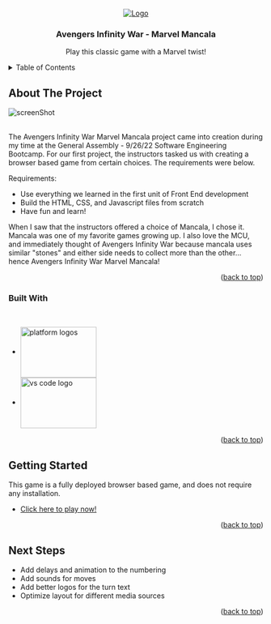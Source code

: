 <div id="top"></div>

<!-- PROJECT LOGO -->
<br />
<div align="center">
  <a href="https://hey-now.github.io/AIW-Mancala/">
    <img src="https://imgur.com/Q9bkhwX.png" alt="Logo">
  </a>

  <h3 align="center">Avengers Infinity War - Marvel Mancala</h3>

  <p align="center">
    Play this classic game with a Marvel twist!
    <br />
 
  </p>
</div>



<!-- TABLE OF CONTENTS -->
<details>
  <summary>Table of Contents</summary>
  <ol>
    <li>
      <a href="#about-the-project">About The Project</a>
      <ul>
        <li><a href="#built-with">Built With</a></li>
      </ul>
    </li>
    <li>
      <a href="#getting-started">Getting Started</a>
    </li>
    <li><a href="#next-steps">Next Steps</a></li>
  </ol>
</details>



<!-- ABOUT THE PROJECT -->
## About The Project

<img align="center" src="https://imgur.com/1ZuI9Mu.png" alt="screenShot">

<p>
<br>
The Avengers Infinity War Marvel Mancala project came into creation during my time at the General Assembly - 9/26/22 Software Engineering Bootcamp.  For our first project, the instructors tasked us with creating a browser based game from certain choices.  The requirements were below.  

Requirements:
* Use everything we learned in the first unit of Front End development
* Build the HTML, CSS, and Javascript files from scratch
* Have fun and learn!

When I saw that the instructors offered a choice of Mancala, I chose it.  Mancala was one of my favorite games growing up.  I also love the MCU, and immediately thought of Avengers Infinity War because mancala uses similar "stones" and either side needs to collect more than the other... hence Avengers Infinity War Marvel Mancala!


<p align="right">(<a href="#top">back to top</a>)</p>



### Built With
</br>

* <img align="center" src="https://imgur.com/bdHiSMh.png" alt="platform logos" height="100" width="150">
* <img align="center" src="https://imgur.com/A83yWaA.png" alt="vs code logo" height="100" width="150">

<p align="right">(<a href="#top">back to top</a>)</p>



<!-- GETTING STARTED -->
## Getting Started

This game is a fully deployed browser based game, and does not require any installation.

* <a href="https://hey-now.github.io/AIW-Mancala/">Click here to play now!</a>

<p align="right">(<a href="#top">back to top</a>)</p>


<!-- NEXT STEPS -->
## Next Steps

- Add delays and animation to the numbering
- Add sounds for moves
- Add better logos for the turn text
- Optimize layout for different media sources

<p align="right">(<a href="#top">back to top</a>)</p>


